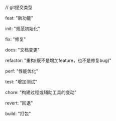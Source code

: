 // git提交类型

feat: "新功能"

init: "规范初始化"

fix: "修复"

docs: "文档变更"

refactor: "重构(既不是增加feature，也不是修复bug)"

perf: "性能优化"

test: "增加测试"

chore: "构建过程或辅助工具的变动"

revert: "回退"

build: "打包"
